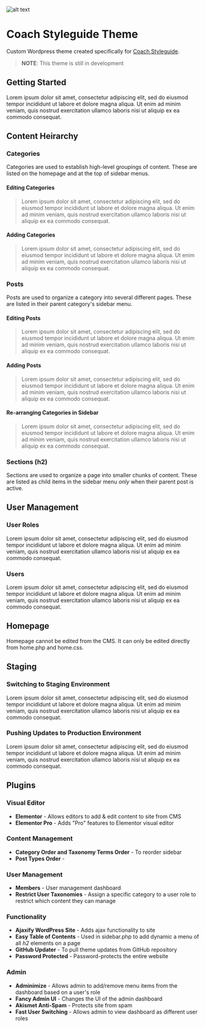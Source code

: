 ![alt text](https://styleguide.coach/wp-content/themes/coach-styleguide/img/logo-coach.svg)
# Coach Styleguide Theme
Custom Wordpress theme created specifically for [Coach Styleguide](https://styleguide.coach). 
> **NOTE**: This theme is still in development 


## Getting Started
Lorem ipsum dolor sit amet, consectetur adipiscing elit, sed do eiusmod tempor incididunt ut labore et dolore magna aliqua. Ut enim ad minim veniam, quis nostrud exercitation ullamco laboris nisi ut aliquip ex ea commodo consequat.


## Content Heirarchy
### Categories
Categories are used to establish high-level groupings of content. These are listed on the homepage and at the top of sidebar menus. 
  #### Editing Categories
  > Lorem ipsum dolor sit amet, consectetur adipiscing elit, sed do eiusmod tempor incididunt ut labore et dolore magna aliqua. Ut enim ad minim veniam, quis nostrud exercitation ullamco laboris nisi ut aliquip ex ea commodo consequat.
  #### Adding Categories
  > Lorem ipsum dolor sit amet, consectetur adipiscing elit, sed do eiusmod tempor incididunt ut labore et dolore magna aliqua. Ut enim ad minim veniam, quis nostrud exercitation ullamco laboris nisi ut aliquip ex ea commodo consequat.

### Posts
Posts are used to organize a category into several different pages. These are listed in their parent category's sidebar menu.
  #### Editing Posts
  > Lorem ipsum dolor sit amet, consectetur adipiscing elit, sed do eiusmod tempor incididunt ut labore et dolore magna aliqua. Ut enim ad minim veniam, quis nostrud exercitation ullamco laboris nisi ut aliquip ex ea commodo consequat.
  #### Adding Posts
  > Lorem ipsum dolor sit amet, consectetur adipiscing elit, sed do eiusmod tempor incididunt ut labore et dolore magna aliqua. Ut enim ad minim veniam, quis nostrud exercitation ullamco laboris nisi ut aliquip ex ea commodo consequat.
  #### Re-arranging Categories in Sidebar
  > Lorem ipsum dolor sit amet, consectetur adipiscing elit, sed do eiusmod tempor incididunt ut labore et dolore magna aliqua. Ut enim ad minim veniam, quis nostrud exercitation ullamco laboris nisi ut aliquip ex ea commodo consequat.

### Sections (h2)
  Sections are used to organize a page into smaller chunks of content. These are listed as child items in the sidebar menu *only* when their parent post is active.


## User Management
  ### User Roles
  Lorem ipsum dolor sit amet, consectetur adipiscing elit, sed do eiusmod tempor incididunt ut labore et dolore magna aliqua. Ut enim ad minim veniam, quis nostrud exercitation ullamco laboris nisi ut aliquip ex ea commodo consequat.
  ### Users
  Lorem ipsum dolor sit amet, consectetur adipiscing elit, sed do eiusmod tempor incididunt ut labore et dolore magna aliqua. Ut enim ad minim veniam, quis nostrud exercitation ullamco laboris nisi ut aliquip ex ea commodo consequat.


## Homepage
Homepage cannot be edited from the CMS. It can only be edited directly from home.php and home.css.


## Staging
  ### Switching to Staging Environment
  Lorem ipsum dolor sit amet, consectetur adipiscing elit, sed do eiusmod tempor incididunt ut labore et dolore magna aliqua. Ut enim ad minim veniam, quis nostrud exercitation ullamco laboris nisi ut aliquip ex ea commodo consequat.
  ### Pushing Updates to Production Environment
  Lorem ipsum dolor sit amet, consectetur adipiscing elit, sed do eiusmod tempor incididunt ut labore et dolore magna aliqua. Ut enim ad minim veniam, quis nostrud exercitation ullamco laboris nisi ut aliquip ex ea commodo consequat.

## Plugins
  ### Visual Editor
  * **Elementor** - Allows editors to add & edit content to site from CMS
  * **Elementor Pro** - Adds "Pro" features to Elementor visual editor
  ### Content Management
  * **Category Order and Taxonomy Terms Order** - To reorder sidebar
  * **Post Types Order** - 
  ### User Management
  * **Members** - User management dashboard
  * **Restrict User Taxonomies** - Assign a specific category to a user role to restrict which content they can manage
  ### Functionality 
  * **Ajaxify WordPress Site** - Adds ajax functionality to site
  * **Easy Table of Contents** - Used in sidebar.php to add dynamic a menu of all *h2* elements on a page
  * **GitHub Updater** - To pull theme updates from GitHub repository
  * **Password Protected** - Password-protects the entire website
  ### Admin 
  * **Adminimize** - Allows admin to add/remove menu items from the dashboard based on a user's role
  * **Fancy Admin UI** - Changes the UI of the admin dashboard
  * **Akismet Anti-Spam** - Protects site from spam
  * **Fast User Switching** - Allows admin to view dashboard as different user roles














